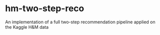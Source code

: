 # hm-two-step-reco
An implementation of a full two-step recommendation pipeline applied on the Kaggle H&amp;M data

